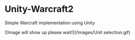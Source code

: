 # Unity-Warcraft2
Simple Warcraft implementation using Unity

![Image will show up please wait!](/Images/Unit selection.gif)
